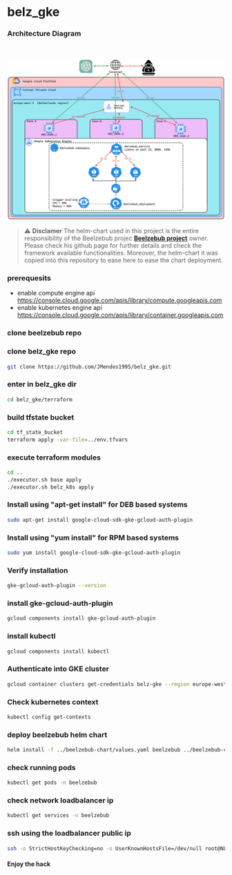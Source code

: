 # belz_gke


### Architecture Diagram
<br>

![image info](./resources/Belz_diagram.png)


> :warning: **Disclamer**
The helm-chart used in this project is the entire responsibility of the Beelzebub projec  **[Beelzebub project](https://github.com/mariocandela/beelzebub)**  owner. Please check his github page for further details and check the framework available functionalities. Moreover, the helm-chart it was copied into this repository to ease here to ease the chart deployment.


### prerequesits
* enable compute engine api https://console.cloud.google.com/apis/library/compute.googleapis.com
* enable kubernetes engine api https://console.cloud.google.com/apis/library/container.googleapis.com
### clone beelzebub repo 

### clone belz_gke repo 
```bash
git clone https://github.com/JMendes1995/belz_gke.git
```

### enter in belz_gke dir
```bash
cd belz_gke/terraform
```

### build tfstate bucket
```bash
cd tf_state_bucket
terraform apply -var-file=../env.tfvars
```

### execute terraform modules
```bash
cd ..
./executor.sh base apply
./executor.sh belz_k8s apply
```

### Install using "apt-get install" for DEB based systems
```bash
sudo apt-get install google-cloud-sdk-gke-gcloud-auth-plugin
```

### Install using "yum install" for RPM based systems
```bash
sudo yum install google-cloud-sdk-gke-gcloud-auth-plugin
```

### Verify installation
```bash
gke-gcloud-auth-plugin --version 
```

### install gke-gcloud-auth-plugin
```bash
gcloud components install gke-gcloud-auth-plugin
```

### install kubectl 
```bash
gcloud components install kubectl
```

### Authenticate into GKE cluster
```bash
gcloud container clusters get-credentials belz-gke --region europe-west4 --project belz-406915
```

### Check kubernetes context
```bash
kubectl config get-contexts
```

### deploy beelzebub helm chart

```bash
helm install -f ../beelzebub-chart/values.yaml beelzebub ../beelzebub-chart
```

### check running pods
```bash
kubectl get pods -n beelzebub
```

### check network loadbalancer ip
```bash
kubectl get services -n beelzebub
```

### ssh using the loadbalancer public ip 
```bash
ssh -o StrictHostKeyChecking=no -o UserKnownHostsFile=/dev/null root@NLB_PUB_IP
```

#### Enjoy the hack
